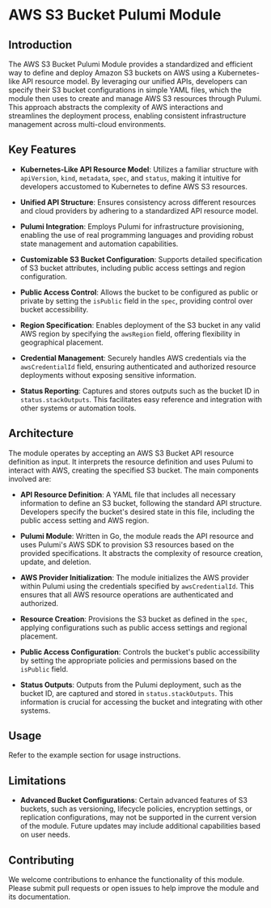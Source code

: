 # AWS S3 Bucket Pulumi Module

## Introduction

The AWS S3 Bucket Pulumi Module provides a standardized and efficient way to define and deploy Amazon S3 buckets on AWS using a Kubernetes-like API resource model. By leveraging our unified APIs, developers can specify their S3 bucket configurations in simple YAML files, which the module then uses to create and manage AWS S3 resources through Pulumi. This approach abstracts the complexity of AWS interactions and streamlines the deployment process, enabling consistent infrastructure management across multi-cloud environments.

## Key Features

- **Kubernetes-Like API Resource Model**: Utilizes a familiar structure with `apiVersion`, `kind`, `metadata`, `spec`, and `status`, making it intuitive for developers accustomed to Kubernetes to define AWS S3 resources.

- **Unified API Structure**: Ensures consistency across different resources and cloud providers by adhering to a standardized API resource model.

- **Pulumi Integration**: Employs Pulumi for infrastructure provisioning, enabling the use of real programming languages and providing robust state management and automation capabilities.

- **Customizable S3 Bucket Configuration**: Supports detailed specification of S3 bucket attributes, including public access settings and region configuration.

- **Public Access Control**: Allows the bucket to be configured as public or private by setting the `isPublic` field in the `spec`, providing control over bucket accessibility.

- **Region Specification**: Enables deployment of the S3 bucket in any valid AWS region by specifying the `awsRegion` field, offering flexibility in geographical placement.

- **Credential Management**: Securely handles AWS credentials via the `awsCredentialId` field, ensuring authenticated and authorized resource deployments without exposing sensitive information.

- **Status Reporting**: Captures and stores outputs such as the bucket ID in `status.stackOutputs`. This facilitates easy reference and integration with other systems or automation tools.

## Architecture

The module operates by accepting an AWS S3 Bucket API resource definition as input. It interprets the resource definition and uses Pulumi to interact with AWS, creating the specified S3 bucket. The main components involved are:

- **API Resource Definition**: A YAML file that includes all necessary information to define an S3 bucket, following the standard API structure. Developers specify the bucket's desired state in this file, including the public access setting and AWS region.

- **Pulumi Module**: Written in Go, the module reads the API resource and uses Pulumi's AWS SDK to provision S3 resources based on the provided specifications. It abstracts the complexity of resource creation, update, and deletion.

- **AWS Provider Initialization**: The module initializes the AWS provider within Pulumi using the credentials specified by `awsCredentialId`. This ensures that all AWS resource operations are authenticated and authorized.

- **Resource Creation**: Provisions the S3 bucket as defined in the `spec`, applying configurations such as public access settings and regional placement.

- **Public Access Configuration**: Controls the bucket's public accessibility by setting the appropriate policies and permissions based on the `isPublic` field.

- **Status Outputs**: Outputs from the Pulumi deployment, such as the bucket ID, are captured and stored in `status.stackOutputs`. This information is crucial for accessing the bucket and integrating with other systems.

## Usage

Refer to the example section for usage instructions.

## Limitations

- **Advanced Bucket Configurations**: Certain advanced features of S3 buckets, such as versioning, lifecycle policies, encryption settings, or replication configurations, may not be supported in the current version of the module. Future updates may include additional capabilities based on user needs.

## Contributing

We welcome contributions to enhance the functionality of this module. Please submit pull requests or open issues to help improve the module and its documentation.
